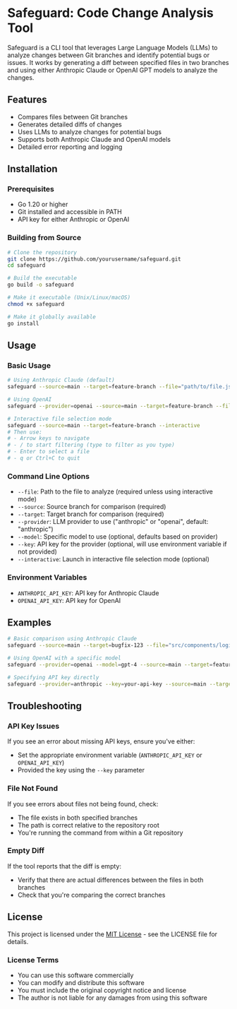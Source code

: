 # Safeguard: Code Change Analysis Tool

Safeguard is a CLI tool that leverages Large Language Models (LLMs) to analyze changes between Git branches and identify potential bugs or issues. It works by generating a diff between specified files in two branches and using either Anthropic Claude or OpenAI GPT models to analyze the changes.

## Features

- Compares files between Git branches
- Generates detailed diffs of changes
- Uses LLMs to analyze changes for potential bugs
- Supports both Anthropic Claude and OpenAI models
- Detailed error reporting and logging

## Installation

### Prerequisites

- Go 1.20 or higher
- Git installed and accessible in PATH
- API key for either Anthropic or OpenAI

### Building from Source

```bash
# Clone the repository
git clone https://github.com/yourusername/safeguard.git
cd safeguard

# Build the executable
go build -o safeguard

# Make it executable (Unix/Linux/macOS)
chmod +x safeguard

# Make it globally available
go install
```

## Usage

### Basic Usage

```bash
# Using Anthropic Claude (default)
safeguard --source=main --target=feature-branch --file="path/to/file.js"

# Using OpenAI
safeguard --provider=openai --source=main --target=feature-branch --file="path/to/file.js"

# Interactive file selection mode
safeguard --source=main --target=feature-branch --interactive
# Then use:
# - Arrow keys to navigate
# - / to start filtering (type to filter as you type)
# - Enter to select a file
# - q or Ctrl+C to quit
```

### Command Line Options

- `--file`: Path to the file to analyze (required unless using interactive mode)
- `--source`: Source branch for comparison (required)
- `--target`: Target branch for comparison (required)
- `--provider`: LLM provider to use ("anthropic" or "openai", default: "anthropic")
- `--model`: Specific model to use (optional, defaults based on provider)
- `--key`: API key for the provider (optional, will use environment variable if not provided)
- `--interactive`: Launch in interactive file selection mode (optional)

### Environment Variables

- `ANTHROPIC_API_KEY`: API key for Anthropic Claude
- `OPENAI_API_KEY`: API key for OpenAI

## Examples

```bash
# Basic comparison using Anthropic Claude
safeguard --source=main --target=bugfix-123 --file="src/components/login.jsx"

# Using OpenAI with a specific model
safeguard --provider=openai --model=gpt-4 --source=main --target=feature-auth --file="auth/middleware.go"

# Specifying API key directly
safeguard --provider=anthropic --key=your-api-key --source=main --target=test --file="tests/unit/auth.test.js"
```

## Troubleshooting

### API Key Issues

If you see an error about missing API keys, ensure you've either:

- Set the appropriate environment variable (`ANTHROPIC_API_KEY` or `OPENAI_API_KEY`)
- Provided the key using the `--key` parameter

### File Not Found

If you see errors about files not being found, check:

- The file exists in both specified branches
- The path is correct relative to the repository root
- You're running the command from within a Git repository

### Empty Diff

If the tool reports that the diff is empty:

- Verify that there are actual differences between the files in both branches
- Check that you're comparing the correct branches

## License

This project is licensed under the [MIT License](LICENSE) - see the LICENSE file for details.

### License Terms

- You can use this software commercially
- You can modify and distribute this software
- You must include the original copyright notice and license
- The author is not liable for any damages from using this software
